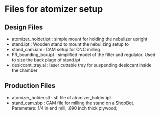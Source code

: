 # Files for atomizer setup


## Design Files
* atomizer_holder.ipt : simple mount for holding the nebulizer upright
* stand.ipt : Wooden stand to mount the nebulizing setup to
* stand_cam.iam : CAM setup for CNC milling
* FR_bounding_box.ipt : simplified model of the filter and regulator. Used to size the back plage of stand.ipt
* desiccant_tray.ai : laser cuttable tray for suspending desiccant inside the chamber


## Production Files
* atomizer_holder.stl : stl file of atomizer_holder.ipt
* stand_cam.sbp : CAM file for milling the stand on a ShopBot. Parameters: 1/4 in end mill; .690 inch thick plywood; 
